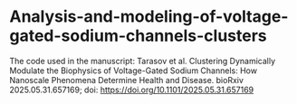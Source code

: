 # Analysis-and-modeling-of-voltage-gated-sodium-channels-clusters
The code used in the manuscript: Tarasov et al. Clustering Dynamically Modulate the Biophysics of Voltage-Gated Sodium Channels: How Nanoscale Phenomena Determine Health and Disease. bioRxiv 2025.05.31.657169; doi: https://doi.org/10.1101/2025.05.31.657169
